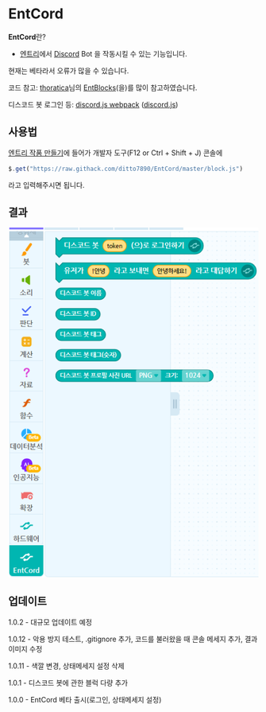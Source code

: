 # EntCord

**EntCord**란?

* [엔트리](https://playentry.org/)에서 [Discord](https://discordapp.com/) Bot 을 작동시킬 수 있는 기능입니다.

현재는 베타라서 오류가 많을 수 있습니다.

코드 참고: [thoratica](https://github.com/thoratica)님의 [EntBlocks](https://github.com/thoratica/EntBlocks)(을)를 많이 참고하였습니다.

디스코드 봇 로그인 등: [discord.js webpack](https://github.com/discordjs/discord.js/tree/webpack) ([discord.js](https://discord.js.org/))

## 사용법

[엔트리 작품 만들기](https://playentry.org/ws#!/)에 들어가 개발자 도구(F12 or Ctrl + Shift + J) 콘솔에

```js
$.get("https://raw.githack.com/ditto7890/EntCord/master/block.js")
```

라고 입력해주시면 됩니다.

## 결과

![Result](./img/result-1.0.12.png)

## 업데이트

1.0.2 - 대규모 업데이트 예정

1.0.12 - 악용 방지 테스트, .gitignore 추가, 코드를 불러왔을 때 콘솔 메세지 추가, 결과 이미지 수정

1.0.11 - 색깔 변경, 상태메세지 설정 삭제

1.0.1 - 디스코드 봇에 관한 블럭 다량 추가

1.0.0 - EntCord 베타 출시(로그인, 상태메세지 설정)
